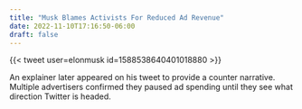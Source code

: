 ```yaml
---
title: "Musk Blames Activists For Reduced Ad Revenue"
date: 2022-11-10T17:16:50-06:00
draft: false
---
```

{{< tweet user=elonmusk id=1588538640401018880 >}}
<!--more-->

An explainer later appeared on his tweet to provide a counter narrative. Multiple advertisers confirmed they paused ad spending until they see what direction Twitter is headed.

